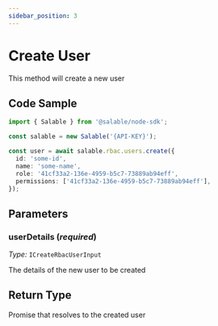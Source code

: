 ```yaml
---
sidebar_position: 3
---
```


# Create User

This method will create a new user

## Code Sample

```typescript
import { Salable } from '@salable/node-sdk';

const salable = new Salable('{API-KEY}');

const user = await salable.rbac.users.create({
  id: 'some-id',
  name: 'some-name',
  role: '41cf33a2-136e-4959-b5c7-73889ab94eff',
  permissions: ['41cf33a2-136e-4959-b5c7-73889ab94eff'],
});
```

## Parameters

### userDetails (_required_)

_Type:_ `ICreateRbacUserInput`

The details of the new user to be created

## Return Type

Promise that resolves to the created user
